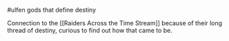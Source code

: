 #ulfen gods that define destiny

Connection to the [[Raiders Across the Time Stream]] because of their long thread of destiny, curious to find out how that came to be. 